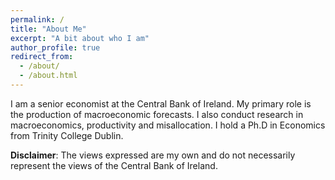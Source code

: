 ```yaml
---
permalink: /
title: "About Me"
excerpt: "A bit about who I am"
author_profile: true
redirect_from:
  - /about/
  - /about.html
---
```


I am a senior economist at the Central Bank of Ireland. My primary role is the production of macroeconomic forecasts. I also conduct research in macroeconomics, productivity and misallocation. I hold a Ph.D in Economics from Trinity College Dublin. 

**Disclaimer**: 
The views expressed are my own and do not necessarily represent the views of the Central Bank of Ireland.
